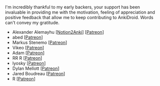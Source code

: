 I'm incredibly thankful to my early backers, your support has been invaluable in providing me with the motivation, feeling of appreciation and positive feedback that allow me to keep contributing to AnkiDroid. Words can't convey my gratitude.


* Alexander Alemayhu \[[Notion2Anki](https://notion.2anki.net/)\] \[[Patreon](https://www.patreon.com/alemayhu)\]
* abed \[[Patreon](https://www.patreon.com/user/creators?u=20595543)\]
* Markus Stenemo \[[Patreon](https://www.patreon.com/user/creators?u=4679430)\]
* Vikeo \[[Patreon](https://www.patreon.com/user/creators?u=28277444)\]
* Adam \[[Patreon](https://www.patreon.com/user/creators?u=40439565)\]
* RR R \[[Patreon](https://www.patreon.com/user?u=36825854)\]
* lyosky \[[Patreon](https://www.patreon.com/user?u=40502988)\] 
* Dylan Mellott \[[Patreon](https://www.patreon.com/user/creators?u=6660806)\]
* Jared Boudreau \[[Patreon](https://www.patreon.com/user?u=3583384)\]
* R \[[Patreon](https://www.patreon.com/user/creators?u=276786)\]
